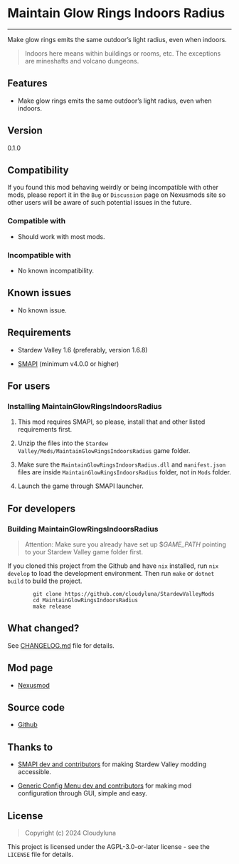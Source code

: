 # Maintain Glow Rings Indoors Radius

------------------------------------------------------------------------

Make glow rings emits the same outdoor’s light radius, even when
indoors.

> Indoors here means within buildings or rooms, etc. The exceptions are
> mineshafts and volcano dungeons.

## Features

- Make glow rings emits the same outdoor’s light radius, even when
  indoors.

## Version

0.1.0

## Compatibility

If you found this mod behaving weirdly or being incompatible with other
mods, please report it in the `Bug` or `Discussion` page on Nexusmods
site so other users will be aware of such potential issues in the
future.

### Compatible with

- Should work with most mods.

### Incompatible with

- No known incompatibility.

## Known issues

- No known issue.

## Requirements

- Stardew Valley 1.6 (preferably, version 1.6.8)

- [SMAPI](https://www.nexusmods.com/stardewvalley/mods/2400) (minimum
  v4.0.0 or higher)

## For users

### Installing MaintainGlowRingsIndoorsRadius

1.  This mod requires SMAPI, so please, install that and other listed
    requirements first.

2.  Unzip the files into the
    `Stardew Valley/Mods/MaintainGlowRingsIndoorsRadius` game folder.

3.  Make sure the `MaintainGlowRingsIndoorsRadius.dll` and
    `manifest.json` files are inside `MaintainGlowRingsIndoorsRadius`
    folder, not in `Mods` folder.

4.  Launch the game through SMAPI launcher.

## For developers

### Building MaintainGlowRingsIndoorsRadius

> Attention: Make sure you already have set up \$*GAME_PATH* pointing to
> your Stardew Valley game folder first.

If you cloned this project from the Github and have `nix` installed, run
`nix develop` to load the development environment. Then run `make` or
`dotnet build` to build the project.

            git clone https://github.com/cloudyluna/StardewValleyMods
            cd MaintainGlowRingsIndoorsRadius
            make release

## What changed?

See [CHANGELOG.md](CHANGELOG.md) file for details.

## Mod page

- [Nexusmod](https://www.nexusmods.com/stardewvalley/mods/27331)

## Source code

- [Github](https://github.com/cloudyluna/StardewValleyMods/tree/main/MaintainGlowRingsIndoorsRadius)

## Thanks to

- [SMAPI dev and contributors](https://github.com/Pathoschild/SMAPI) for
  making Stardew Valley modding accessible.

- [Generic Config Menu dev and
  contributors](https://www.nexusmods.com/stardewvalley/mods/5098) for
  making mod configuration through GUI, simple and easy.

## License

> Copyright (c) 2024 Cloudyluna

This project is licensed under the AGPL-3.0-or-later license - see the
`LICENSE` file for details.
